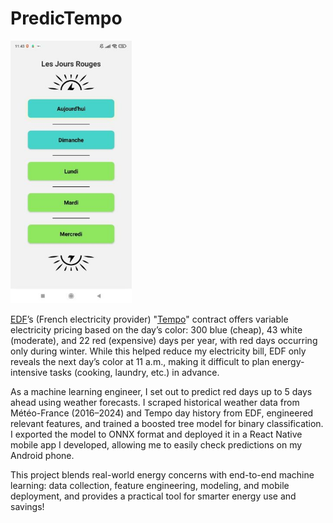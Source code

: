 # PredicTempo

<img src="docs/images/predictempo-demo.jpg" alt="drawing" height="420" style="text-align:center"/>
<br>

[EDF](https://www.edf.fr/)’s (French electricity provider) "[Tempo](https://particulier.edf.fr/fr/accueil/gestion-contrat/options/tempo/details.html)" contract offers variable electricity pricing based on the day’s color: 300 blue (cheap), 43 white (moderate), and 22 red (expensive) days per year, with red days occurring only during winter. While this helped reduce my electricity bill, EDF only reveals the next day’s color at 11 a.m., making it difficult to plan energy-intensive tasks (cooking, laundry, etc.) in advance.

As a machine learning engineer, I set out to predict red days up to 5 days ahead using weather forecasts. I scraped historical weather data from Météo-France (2016–2024) and Tempo day history from EDF, engineered relevant features, and trained a boosted tree model for binary classification. I exported the model to ONNX format and deployed it in a React Native mobile app I developed, allowing me to easily check predictions on my Android phone.

This project blends real-world energy concerns with end-to-end machine learning: data collection, feature engineering, modeling, and mobile deployment, and provides a practical tool for smarter energy use and savings!


